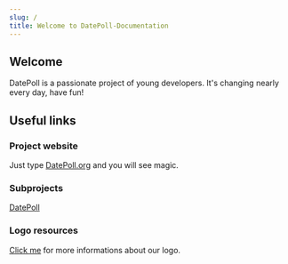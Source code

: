 ```yaml
---
slug: /
title: Welcome to DatePoll-Documentation
---
```


## Welcome
DatePoll is a passionate project of young developers. It's changing nearly every day, have fun!

## Useful links
### Project website
Just type [DatePoll.org](https://datepoll.org) and you will see magic.

### Subprojects
[DatePoll](./DatePoll/index.md)

### Logo resources
[Click me](./logos.md) for more informations about our logo.
